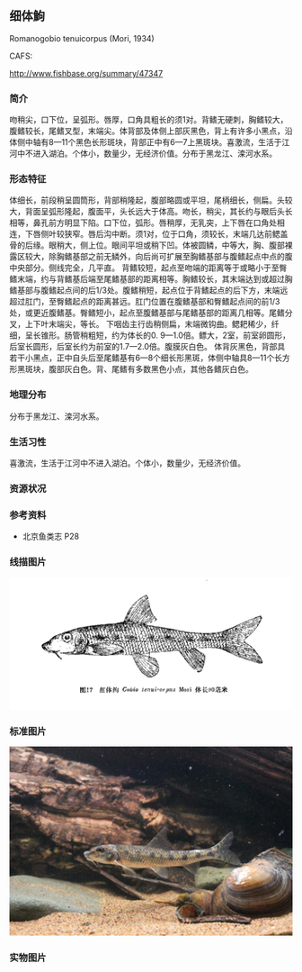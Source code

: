 ## 细体鮈

Romanogobio tenuicorpus  (Mori, 1934)

CAFS:

<http://www.fishbase.org/summary/47347>

### 简介

吻稍尖，口下位，呈弧形。唇厚，口角具粗长的须1对。背鳍无硬刺，胸鳍较大，腹鳍较长，尾鳍叉型，末端尖。体背部及体侧上部灰黑色，背上有许多小黑点，沿体侧中轴有8—11个黑色长形斑块，背部正中有6—7上黑斑块。喜激流，生活于江河中不进入湖泊。个体小，数量少，无经济价值。分布于黑龙江、滦河水系。

### 形态特征

体细长，前段稍呈圆筒形，背部稍隆起，腹部略圆或平坦，尾柄细长，侧扁。头较大，背面呈弧形隆起，腹面平，头长远大于体高。吻长，稍尖，其长约与眼后头长相等，鼻孔前方明显下陷。口下位，弧形。唇稍厚，无乳突，上下唇在口角处相连，下唇侧叶较狭窄。唇后沟中断。须1对，位于口角，须较长，末端几达前鳃盖骨的后缘。眼稍大，侧上位。眼间平坦或稍下凹。体被圆鳞，中等大，胸、腹部裸露区较大，除胸鳍基部之前无鳞外，向后尚可扩展至胸鳍基部与腹鳍起点中点的腹中央部分。侧线完全，几平直。
背鳍较短，起点至吻端的距离等于或略小于至臀鳍末端，约与背鳍基后端至尾鳍基部的距离相等。胸鳍较长，其末端达到或超过胸鳍基部与腹鳍起点间的后1/3处。腹鳍稍短，起点位于背鳍起点的后下方，末端远超过肛门，至臀鳍起点的距离甚远。肛门位置在腹鳍基部和臀鳍起点间的前1/3处，或更近腹鳍基。臀鳍短小，起点至腹鳍基部与尾鳍基部的距离几相等。尾鳍分叉，上下叶末端尖，等长。
下咽齿主行齿稍侧扁，末端微钩曲。鳃耙稀少，纤细，呈长锥形。肠管稍粗短，约为体长的0. 9—1.0倍。鳔大，2室，前室卵圆形，后室长圆形，后室长约为前室的1.7—2.0倍。腹膜灰白色。
体背灰黑色，背部具若干小黑点，正中自头后至尾鳍基有6—8个细长形黑斑，体侧中轴具8—11个长方形黑斑块，腹部灰白色。背、尾鳍有多数黑色小点，其他各鳍灰白色。

### 地理分布

分布于黑龙江、滦河水系。

### 生活习性

喜激流，生活于江河中不进入湖泊。个体小，数量少，无经济价值。

### 资源状况

### 参考资料

- 北京鱼类志 P28

### 线描图片

![图片](photos/细体鮈.jpg)

### 标准图片

![图片](photos/细体鮈A.jpg)

### 实物图片

